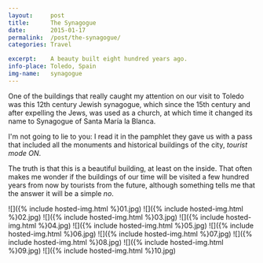 ```yaml
---
layout:		post
title:		The Synagogue
date:		2015-01-17
permalink: 	/post/the-synagogue/
categories:	Travel

excerpt: 	A beauty built eight hundred years ago.
info-place: Toledo, Spain
img-name:	synagogue
---
```


One of the buildings that really caught my attention on our visit to Toledo was this 12th century Jewish synagogue, which since the 15th century and after expelling the Jews, was used as a church, at which time it changed its name to Synagogue of Santa María la Blanca.

I'm not going to lie to you: I read it in the pamphlet they gave us with a pass that included all the monuments and historical buildings of the city, *tourist mode ON*.

The truth is that this is a beautiful building, at least on the inside. That often makes me wonder if the buildings of our time will be visited a few hundred years from now by tourists from the future, although something tells me that the answer it will be a simple *no*.

<div class="gallery-{{ page.layout }}" markdown="1">

![]({% include hosted-img.html %}01.jpg)
![]({% include hosted-img.html %}02.jpg)
![]({% include hosted-img.html %}03.jpg)
![]({% include hosted-img.html %}04.jpg)
![]({% include hosted-img.html %}05.jpg)
![]({% include hosted-img.html %}06.jpg)
![]({% include hosted-img.html %}07.jpg)
![]({% include hosted-img.html %}08.jpg)
![]({% include hosted-img.html %}09.jpg)
![]({% include hosted-img.html %}10.jpg)

</div>